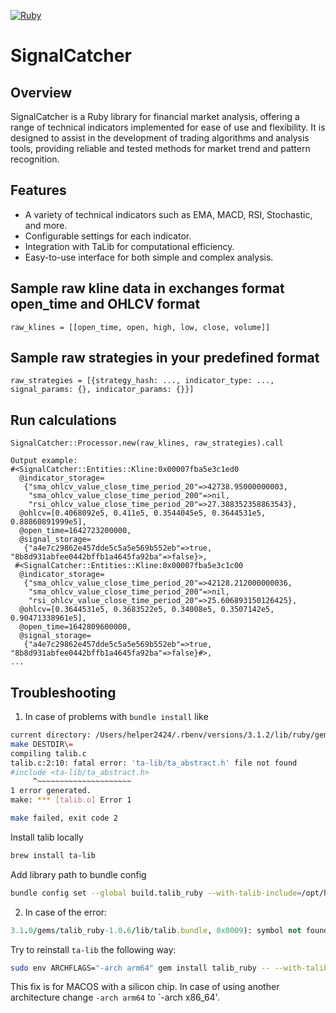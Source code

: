 [![Ruby](https://github.com/VSidhArt/signal_catcher/workflows/Ruby/badge.svg)](https://github.com/VSidhArt/signal_catcher/actions)

# SignalCatcher

## Overview

SignalCatcher is a Ruby library for financial market analysis, offering a range of technical indicators implemented for ease of use and flexibility. It is designed to assist in the development of trading algorithms and analysis tools, providing reliable and tested methods for market trend and pattern recognition.

## Features

- A variety of technical indicators such as EMA, MACD, RSI, Stochastic, and more.
- Configurable settings for each indicator.
- Integration with TaLib for computational efficiency.
- Easy-to-use interface for both simple and complex analysis.


## Sample raw kline data in exchanges format open_time and OHLCV format
```
raw_klines = [[open_time, open, high, low, close, volume]]
```

## Sample raw strategies in your predefined format
```
raw_strategies = [{strategy_hash: ..., indicator_type: ..., signal_params: {}, indicator_params: {}}]
```

## Run calculations
```
SignalCatcher::Processor.new(raw_klines, raw_strategies).call
```

```
Output example:
#<SignalCatcher::Entities::Kline:0x00007fba5e3c1ed0
  @indicator_storage=
   {"sma_ohlcv_value_close_time_period_20"=>42738.95000000003,
    "sma_ohlcv_value_close_time_period_200"=>nil,
    "rsi_ohlcv_value_close_time_period_20"=>27.388352358863543},
  @ohlcv=[0.4068092e5, 0.411e5, 0.3544045e5, 0.3644531e5, 0.88860891999e5],
  @open_time=1642723200000,
  @signal_storage=
   {"a4e7c29862e457dde5c5a5e569b552eb"=>true, "8b8d931abfee0442bffb1a4645fa92ba"=>false}>,
 #<SignalCatcher::Entities::Kline:0x00007fba5e3c1c00
  @indicator_storage=
   {"sma_ohlcv_value_close_time_period_20"=>42128.212000000036,
    "sma_ohlcv_value_close_time_period_200"=>nil,
    "rsi_ohlcv_value_close_time_period_20"=>25.606893150126425},
  @ohlcv=[0.3644531e5, 0.3683522e5, 0.34008e5, 0.3507142e5, 0.90471338961e5],
  @open_time=1642809600000,
  @signal_storage=
   {"a4e7c29862e457dde5c5a5e569b552eb"=>true, "8b8d931abfee0442bffb1a4645fa92ba"=>false}#>,
...
```

## Troubleshooting

1. In case of problems with `bundle install` like
```bash
current directory: /Users/helper2424/.rbenv/versions/3.1.2/lib/ruby/gems/3.1.0/gems/talib_ruby-1.0.6/ext/talib
make DESTDIR\=
compiling talib.c
talib.c:2:10: fatal error: 'ta-lib/ta_abstract.h' file not found
#include <ta-lib/ta_abstract.h>
	 ^~~~~~~~~~~~~~~~~~~~~~
1 error generated.
make: *** [talib.o] Error 1

make failed, exit code 2
```

Install talib locally
```bash
brew install ta-lib
```

Add library path to bundle config
```bash
bundle config set --global build.talib_ruby --with-talib-include=/opt/homebrew/Cellar/ta-lib/0.4.0/include
```

2. In case of the error:
```ruby
3.1.0/gems/talib_ruby-1.0.6/lib/talib.bundle, 0x0009): symbol not found in flat namespace '_TA_CallFunc' - /Users/helper2424/.rbenv/versions/3.1.2/lib/ruby/gems/3.1.0/gems/talib_ruby-1.0.6/lib/talib.bundle
```

Try to reinstall `ta-lib` the following way:
```bash
sudo env ARCHFLAGS="-arch arm64" gem install talib_ruby -- --with-talib-include="$(brew --prefix ta-lib)/include"  --with-talib-lib="$(brew --prefix ta-lib)/lib"
```

This fix is for MACOS with a silicon chip. In case of using another architecture change `-arch arm64` to `-arch x86_64'.
